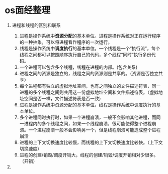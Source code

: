 # os面经整理

1. 进程和线程的区别和联系
   1. 进程是操作系统中**资源分配**的基本单位。进程是操作系统对正在运行程序的一种抽象，可以将进程看作程序的一次运行。
   2. 线程是操作系统中**调度执行**的基本单位。一个线程是一个“执行流”，每个线程之间都可以按照顺序执行自己的代码，多个线程“同时”执行多份代码。
   3. 一个进程可以包含多个线程，线程在进程的内部。(包含关系)
   4. 进程之间的资源是独立的，线程之间的资源则是共享的。（资源是否独立共享）
   5. 每个进程都有独立的虚拟地址空间，也有之间独立的文件描述符表，同一进程的多个线程之间则共用这一份虚拟地址空间和文件描述符表。（虚拟地址空间是否一样，文件描述符表是否一致）
   6. 进程是操作系统中资源分配的基本单位，线程是操作系统中调度执行的基本单位。
   7. 多个进程同时执行时，如果一个进程崩溃，一般不会影响其他进程，而同一进程内的多个线程之间，如果一个线程崩溃，很可能使得整个进程崩溃。一个进程崩溃一般不会影响另一个，但是线程崩溃可能造成整个进程崩溃
   8. 进程的上下文切换速度比较慢，而线程的上下文切换速度比较快。（上下文切换速度）
   9. 进程的创建/销毁/调度开销大，线程的创建/销毁/调度开销相对少很多。（开销）

2.

